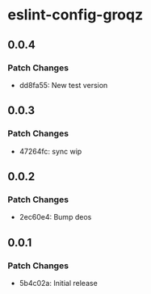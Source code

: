 # eslint-config-groqz

## 0.0.4

### Patch Changes

- dd8fa55: New test version

## 0.0.3

### Patch Changes

- 47264fc: sync wip

## 0.0.2

### Patch Changes

- 2ec60e4: Bump deos

## 0.0.1

### Patch Changes

- 5b4c02a: Initial release
